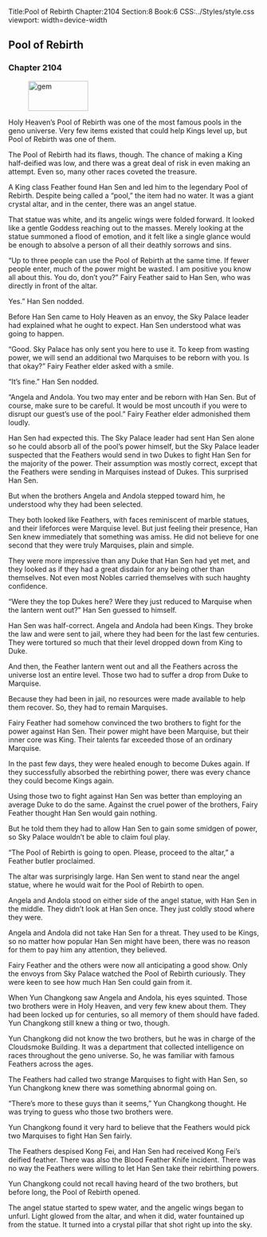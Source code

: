 Title:Pool of Rebirth 
Chapter:2104 
Section:8 
Book:6 
CSS:../Styles/style.css 
viewport: width=device-width
  
## Pool of Rebirth
### Chapter 2104 
<figure>
	<img src="../Images/gem.gif" alt="gem" id="gem" width="120" height="60" />
</figure>
  

  
  Holy Heaven’s Pool of Rebirth was one of the most famous pools in the geno universe. Very few items existed that could help Kings level up, but Pool of Rebirth was one of them.

The Pool of Rebirth had its flaws, though. The chance of making a King half-deified was low, and there was a great deal of risk in even making an attempt. Even so, many other races coveted the treasure.

A King class Feather found Han Sen and led him to the legendary Pool of Rebirth. Despite being called a “pool,” the item had no water. It was a giant crystal altar, and in the center, there was an angel statue.

That statue was white, and its angelic wings were folded forward. It looked like a gentle Goddess reaching out to the masses. Merely looking at the statue summoned a flood of emotion, and it felt like a single glance would be enough to absolve a person of all their deathly sorrows and sins.

“Up to three people can use the Pool of Rebirth at the same time. If fewer people enter, much of the power might be wasted. I am positive you know all about this. You do, don’t you?” Fairy Feather said to Han Sen, who was directly in front of the altar.

Yes.” Han Sen nodded.

Before Han Sen came to Holy Heaven as an envoy, the Sky Palace leader had explained what he ought to expect. Han Sen understood what was going to happen.

“Good. Sky Palace has only sent you here to use it. To keep from wasting power, we will send an additional two Marquises to be reborn with you. Is that okay?” Fairy Feather elder asked with a smile.

“It’s fine.” Han Sen nodded.

“Angela and Andola. You two may enter and be reborn with Han Sen. But of course, make sure to be careful. It would be most uncouth if you were to disrupt our guest’s use of the pool.” Fairy Feather elder admonished them loudly.

Han Sen had expected this. The Sky Palace leader had sent Han Sen alone so he could absorb all of the pool’s power himself, but the Sky Palace leader suspected that the Feathers would send in two Dukes to fight Han Sen for the majority of the power. Their assumption was mostly correct, except that the Feathers were sending in Marquises instead of Dukes. This surprised Han Sen.

But when the brothers Angela and Andola stepped toward him, he understood why they had been selected.

They both looked like Feathers, with faces reminiscent of marble statues, and their lifeforces were Marquise level. But just feeling their presence, Han Sen knew immediately that something was amiss. He did not believe for one second that they were truly Marquises, plain and simple.

They were more impressive than any Duke that Han Sen had yet met, and they looked as if they had a great disdain for any being other than themselves. Not even most Nobles carried themselves with such haughty confidence.

“Were they the top Dukes here? Were they just reduced to Marquise when the lantern went out?” Han Sen guessed to himself.

Han Sen was half-correct. Angela and Andola had been Kings. They broke the law and were sent to jail, where they had been for the last few centuries. They were tortured so much that their level dropped down from King to Duke.

And then, the Feather lantern went out and all the Feathers across the universe lost an entire level. Those two had to suffer a drop from Duke to Marquise.

Because they had been in jail, no resources were made available to help them recover. So, they had to remain Marquises.

Fairy Feather had somehow convinced the two brothers to fight for the power against Han Sen. Their power might have been Marquise, but their inner core was King. Their talents far exceeded those of an ordinary Marquise.

In the past few days, they were healed enough to become Dukes again. If they successfully absorbed the rebirthing power, there was every chance they could become Kings again.

Using those two to fight against Han Sen was better than employing an average Duke to do the same. Against the cruel power of the brothers, Fairy Feather thought Han Sen would gain nothing.

But he told them they had to allow Han Sen to gain some smidgen of power, so Sky Palace wouldn’t be able to claim foul play.

“The Pool of Rebirth is going to open. Please, proceed to the altar,” a Feather butler proclaimed.

The altar was surprisingly large. Han Sen went to stand near the angel statue, where he would wait for the Pool of Rebirth to open.

Angela and Andola stood on either side of the angel statue, with Han Sen in the middle. They didn’t look at Han Sen once. They just coldly stood where they were.

Angela and Andola did not take Han Sen for a threat. They used to be Kings, so no matter how popular Han Sen might have been, there was no reason for them to pay him any attention, they believed.

Fairy Feather and the others were now all anticipating a good show. Only the envoys from Sky Palace watched the Pool of Rebirth curiously. They were keen to see how much Han Sen could gain from it.

When Yun Changkong saw Angela and Andola, his eyes squinted. Those two brothers were in Holy Heaven, and very few knew about them. They had been locked up for centuries, so all memory of them should have faded. Yun Changkong still knew a thing or two, though.

Yun Changkong did not know the two brothers, but he was in charge of the Cloudsmoke Building. It was a department that collected intelligence on races throughout the geno universe. So, he was familiar with famous Feathers across the ages.

The Feathers had called two strange Marquises to fight with Han Sen, so Yun Changkong knew there was something abnormal going on.

“There’s more to these guys than it seems,” Yun Changkong thought. He was trying to guess who those two brothers were.

Yun Changkong found it very hard to believe that the Feathers would pick two Marquises to fight Han Sen fairly.

The Feathers despised Kong Fei, and Han Sen had received Kong Fei’s deified feather. There was also the Blood Feather Knife incident. There was no way the Feathers were willing to let Han Sen take their rebirthing powers.

Yun Changkong could not recall having heard of the two brothers, but before long, the Pool of Rebirth opened.

The angel statue started to spew water, and the angelic wings began to unfurl. Light glowed from the altar, and when it did, water fountained up from the statue. It turned into a crystal pillar that shot right up into the sky.
